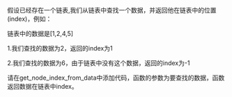 假设已经存在一个链表,我们从链表中查找一个数据，并返回他在链表中的位置(index)，例如：

链表中的数据是[1,2,4,5]

1.我们查找的数据为2，返回的index为1

2.我们查找的数据为6，由于链表中没有这个数据，返回的index为-1

请在get\_node\_index\_from\_data中添加代码，函数的参数为要查找的数据，函数返回数据在链表中index。